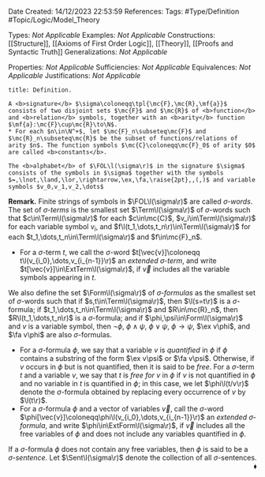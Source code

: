 <div class="topSpace"></div>

Date Created: 14/12/2023 22:53:59
References:
Tags: #Type/Definition #Topic/Logic/Model_Theory

Types: <i>Not Applicable</i>
Examples: <i>Not Applicable</i>
Constructions: [[Structure]], [[Axioms of First Order Logic]], [[Theory]], [[Proofs and Syntactic Truth]]
Generalizations: <i>Not Applicable</i>

Properties: <i>Not Applicable</i>
Sufficiencies: <i>Not Applicable</i>
Equivalences: <i>Not Applicable</i>
Justifications: <i>Not Applicable</i>

``` ad-Definition
title: Definition.

A <b>signature</b> $\sigma\coloneqq\tpl{\mc{F},\mc{R},\mf{a}}$ consists of two disjoint sets $\mc{F}$ and $\mc{R}$ of <b>function</b> and <b>relation</b> symbols, together with an <b>arity</b> function $\mf{a}:\mc{F}\cup\mc{R}\to\N$.
* For each $n\in\N^+$, let $\mc{F}_n\subseteq\mc{F}$ and $\mc{R}_n\subseteq\mc{R}$ be the subset of functions/relations of arity $n$. The function symbols $\mc{C}\coloneqq\mc{F}_0$ of arity $0$ are called <b>constants</b>.

The <b>alphabet</b> of $\FOL\l(\sigma\r)$ in the signature $\sigma$ consists of the symbols in $\sigma$ together with the symbols $=,\lnot,\land,\lor,\rightarrow,\ex,\fa,\raise{2pt},,(,)$ and variable symbols $v_0,v_1,v_2,\dots$

```

<b>Remark.</b> Finite strings of symbols in $\FOL\l(\sigma\r)$ are called <i>$\sigma$-words</i>. The set of <i>$\sigma$-terms</i> is the smallest set $\Term\l(\sigma\r)$ of $\sigma$-words such that $c\in\Term\l(\sigma\r)$ for each $c\in\mc{C}$, $v_i\in\Term\l(\sigma\r)$ for each variable symbol $v_i$, and $f\l(t_1,\dots,t_n\r)\in\Term\l(\sigma\r)$ for each $t_1,\dots,t_n\in\Term\l(\sigma\r)$ and $f\in\mc{F}_n$.
* For a $\sigma$-term $t$, we call the $\sigma$-word $t[\vec{v}]\coloneqq t\l(v_{i_0},\dots,v_{i_{n-1}}\r)$ an <i>extended $\sigma$-term</i>, and write $t[\vec{v}]\in\ExtTerm\l(\sigma\r)$, if $\vec{v}$ includes all the variable symbols appearing in $t$.

We also define the set $\Form\l(\sigma\r)$ of <i>$\sigma$-formulas</i> as the smallest set of $\sigma$-words such that if $s,t\in\Term\l(\sigma\r)$, then $\l(s=t\r)$ is a $\sigma$-formula; if $t_1,\dots,t_n\in\Term\l(\sigma\r)$ and $R\in\mc{R}_n$, then $R\l(t_1,\dots,t_n\r)$ is a $\sigma$-formula; and if $\phi,\psi\in\Form\l(\sigma\r)$ and $v$ is a variable symbol, then $\lnot\phi$, $\phi\land\psi$, $\phi\lor\psi$, $\phi\rightarrow\psi$, $\ex v\phi$, and $\fa v\phi$ are also $\sigma$-formulas.
* For a $\sigma$-formula $\phi$, we say that a variable $v$ is <i>quantified</i> in $\phi$ if $\phi$ contains a substring of the form $\ex v\psi$ or $\fa v\psi$. Otherwise, if $v$ occurs in $\phi$ but is not quantified, then it is said to be <i>free</i>. For a $\sigma$-term $t$ and a variable $v$, we say that $t$ is <i>free for $v$</i> in $\phi$ if $v$ is not quantified in $\phi$ and no variable in $t$ is quantified in $\phi$; in this case, we let $\phi\l(t/v\r)$ denote the $\sigma$-formula obtained by replacing every occurrence of $v$ by $\l(t\r)$.
* For a $\sigma$-formula $\phi$ and a vector of variables $\vec{v}$, call the $\sigma$-word $\phi[\vec{v}]\coloneqq\phi\l(v_{i_0},\dots,v_{i_{n-1}}\r)$ an <i>extended $\sigma$-formula</i>, and write $\phi\in\ExtForm\l(\sigma\r)$, if $\vec{v}$ includes all the free variables of $\phi$ and does not include any variables quantified in $\phi$.

If a $\sigma$-formula $\phi$ does not contain any free variables, then $\phi$ is said to be a <i>$\sigma$-sentence</i>. Let $\Sent\l(\sigma\r)$ denote the collection of all $\sigma$-sentences.<span style="float:right;">$\blacklozenge$</span>
